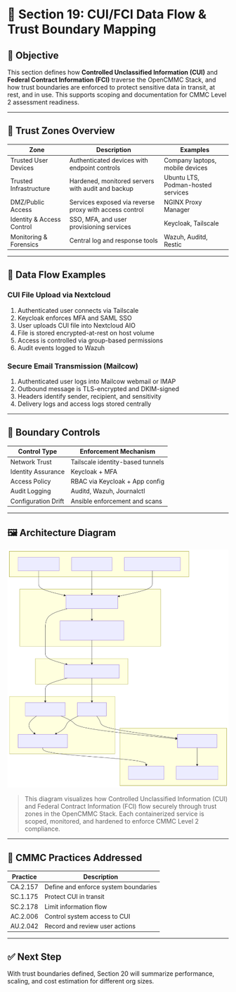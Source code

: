 # 🧭 Section 19: CUI/FCI Data Flow & Trust Boundary Mapping

## 🎯 Objective

This section defines how **Controlled Unclassified Information (CUI)** and **Federal Contract Information (FCI)** traverse the OpenCMMC Stack, and how trust boundaries are enforced to protect sensitive data in transit, at rest, and in use. This supports scoping and documentation for CMMC Level 2 assessment readiness.

---

## 🧊 Trust Zones Overview

| Zone | Description | Examples |
|------|-------------|----------|
| Trusted User Devices | Authenticated devices with endpoint controls | Company laptops, mobile devices |
| Trusted Infrastructure | Hardened, monitored servers with audit and backup | Ubuntu LTS, Podman-hosted services |
| DMZ/Public Access | Services exposed via reverse proxy with access control | NGINX Proxy Manager |
| Identity & Access Control | SSO, MFA, and user provisioning services | Keycloak, Tailscale |
| Monitoring & Forensics | Central log and response tools | Wazuh, Auditd, Restic |

---

## 🔁 Data Flow Examples

### CUI File Upload via Nextcloud

1. Authenticated user connects via Tailscale
2. Keycloak enforces MFA and SAML SSO
3. User uploads CUI file into Nextcloud AIO
4. File is stored encrypted-at-rest on host volume
5. Access is controlled via group-based permissions
6. Audit events logged to Wazuh

### Secure Email Transmission (Mailcow)

1. Authenticated user logs into Mailcow webmail or IMAP
2. Outbound message is TLS-encrypted and DKIM-signed
3. Headers identify sender, recipient, and sensitivity
4. Delivery logs and access logs stored centrally

---

## 🧱 Boundary Controls

| Control Type | Enforcement Mechanism |
|--------------|------------------------|
| Network Trust | Tailscale identity-based tunnels |
| Identity Assurance | Keycloak + MFA |
| Access Policy | RBAC via Keycloak + App config |
| Audit Logging | Auditd, Wazuh, Journalctl |
| Configuration Drift | Ansible enforcement and scans |

---

## 🖼️ Architecture Diagram

![Zero Trust Data Flow and Trust Boundaries – OpenCMMC Stack](../img/svg/network-dataflow-boundaries.svg "Zero Trust Data Flow and Trust Boundaries – OpenCMMC Stack")

> This diagram visualizes how Controlled Unclassified Information (CUI) and Federal Contract Information (FCI) flow securely through trust zones in the OpenCMMC Stack. Each containerized service is scoped, monitored, and hardened to enforce CMMC Level 2 compliance.

---

## 📜 CMMC Practices Addressed

| Practice | Description |
|----------|-------------|
| CA.2.157 | Define and enforce system boundaries |
| SC.1.175 | Protect CUI in transit |
| SC.2.178 | Limit information flow |
| AC.2.006 | Control system access to CUI |
| AU.2.042 | Record and review user actions |

---

## ✅ Next Step

With trust boundaries defined, Section 20 will summarize performance, scaling, and cost estimation for different org sizes.
